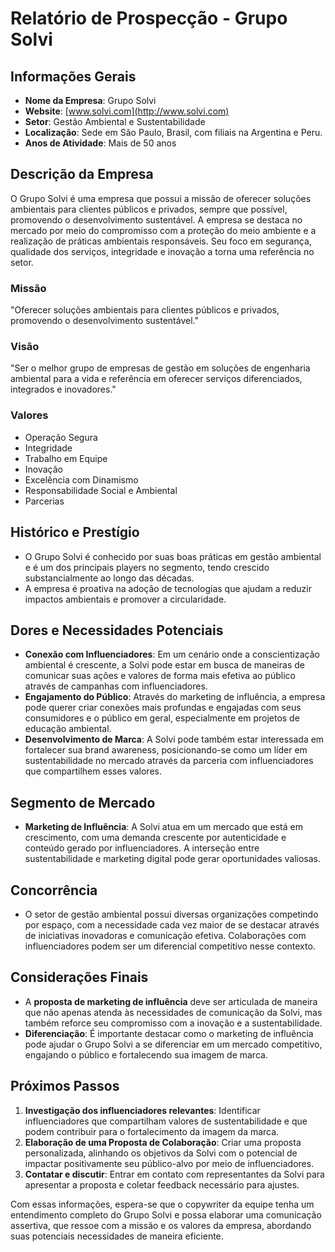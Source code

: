 # Relatório de Prospecção - Grupo Solvi

## Informações Gerais

- **Nome da Empresa**: Grupo Solvi
- **Website**: [www.solvi.com](http://www.solvi.com)
- **Setor**: Gestão Ambiental e Sustentabilidade
- **Localização**: Sede em São Paulo, Brasil, com filiais na Argentina e Peru.
- **Anos de Atividade**: Mais de 50 anos

## Descrição da Empresa

O Grupo Solvi é uma empresa que possui a missão de oferecer soluções ambientais para clientes públicos e privados, sempre que possível, promovendo o desenvolvimento sustentável. A empresa se destaca no mercado por meio do compromisso com a proteção do meio ambiente e a realização de práticas ambientais responsáveis. Seu foco em segurança, qualidade dos serviços, integridade e inovação a torna uma referência no setor.

### Missão
"Oferecer soluções ambientais para clientes públicos e privados, promovendo o desenvolvimento sustentável."  
### Visão
"Ser o melhor grupo de empresas de gestão em soluções de engenharia ambiental para a vida e referência em oferecer serviços diferenciados, integrados e inovadores."  
### Valores
- Operação Segura
- Integridade
- Trabalho em Equipe
- Inovação
- Excelência com Dinamismo
- Responsabilidade Social e Ambiental
- Parcerias

## Histórico e Prestígio

- O Grupo Solvi é conhecido por suas boas práticas em gestão ambiental e é um dos principais players no segmento, tendo crescido substancialmente ao longo das décadas. 
- A empresa é proativa na adoção de tecnologias que ajudam a reduzir impactos ambientais e promover a circularidade.

## Dores e Necessidades Potenciais

- **Conexão com Influenciadores**: Em um cenário onde a conscientização ambiental é crescente, a Solvi pode estar em busca de maneiras de comunicar suas ações e valores de forma mais efetiva ao público através de campanhas com influenciadores.
- **Engajamento do Público**: Através do marketing de influência, a empresa pode querer criar conexões mais profundas e engajadas com seus consumidores e o público em geral, especialmente em projetos de educação ambiental.
- **Desenvolvimento de Marca**: A Solvi pode também estar interessada em fortalecer sua brand awareness, posicionando-se como um líder em sustentabilidade no mercado através da parceria com influenciadores que compartilhem esses valores.

## Segmento de Mercado

- **Marketing de Influência**: A Solvi atua em um mercado que está em crescimento, com uma demanda crescente por autenticidade e conteúdo gerado por influenciadores. A interseção entre sustentabilidade e marketing digital pode gerar oportunidades valiosas.

## Concorrência

- O setor de gestão ambiental possui diversas organizações competindo por espaço, com a necessidade cada vez maior de se destacar através de iniciativas inovadoras e comunicação efetiva. Colaborações com influenciadores podem ser um diferencial competitivo nesse contexto.

## Considerações Finais

- A **proposta de marketing de influência** deve ser articulada de maneira que não apenas atenda às necessidades de comunicação da Solvi, mas também reforce seu compromisso com a inovação e a sustentabilidade.
- **Diferenciação**: É importante destacar como o marketing de influência pode ajudar o Grupo Solvi a se diferenciar em um mercado competitivo, engajando o público e fortalecendo sua imagem de marca.
  
## Próximos Passos

1. **Investigação dos influenciadores relevantes**: Identificar influenciadores que compartilham valores de sustentabilidade e que podem contribuir para o fortalecimento da imagem da marca.
2. **Elaboração de uma Proposta de Colaboração**: Criar uma proposta personalizada, alinhando os objetivos da Solvi com o potencial de impactar positivamente seu público-alvo por meio de influenciadores.
3. **Contatar e discutir**: Entrar em contato com representantes da Solvi para apresentar a proposta e coletar feedback necessário para ajustes.

Com essas informações, espera-se que o copywriter da equipe tenha um entendimento completo do Grupo Solvi e possa elaborar uma comunicação assertiva, que ressoe com a missão e os valores da empresa, abordando suas potenciais necessidades de maneira eficiente.